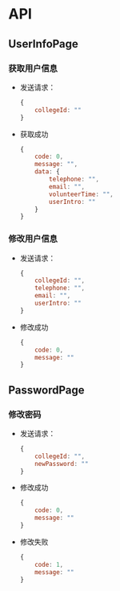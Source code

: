 # API
## UserInfoPage

### 获取用户信息
* 发送请求：

  ```javascript
  {
      collegeId: ""
  }
  ```

* 获取成功

  ```javascript
  {
      code: 0,
      message: "",
      data: {
          telephone: "",
          email: "",
          volunteerTime: "",
          userIntro: ""
      }
  }
  ```


### 修改用户信息

* 发送请求：

  ```javascript
  {
      collegeId: "",
      telephone: "",
      email: "",
      userIntro: ""
  }
  ```

* 修改成功

  ```javascript
  {
      code: 0,
      message: ""
  }
  ```

## PasswordPage
### 修改密码

* 发送请求：

  ```javascript
  {
      collegeId: "",
      newPassword: ""
  }
  ```

* 修改成功

  ```javascript
  {
      code: 0,
      message: ""
  }
  ```

* 修改失败

  ```javascript
  {
      code: 1,
      message: ""
  }
  ```

  
